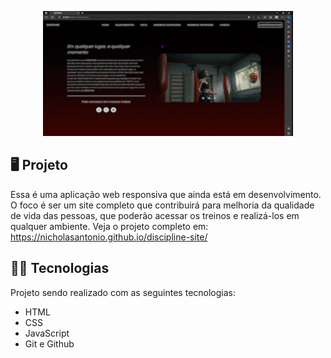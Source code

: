 <p align="center">
<img src=".github/preview.gif" alt="demonstração projeto" width="400px" height="200px">
</p>

## 🖥️ Projeto

  Essa é uma aplicação web responsiva que ainda está em desenvolvimento. O foco é ser um site completo que contribuirá para melhoria da qualidade de vida das pessoas, que poderão acessar os treinos e realizá-los em qualquer ambiente.
  Veja o projeto completo em: https://nicholasantonio.github.io/discipline-site/
## 👨‍💻 Tecnologias
Projeto sendo realizado com as seguintes tecnologias:

- HTML
- CSS
- JavaScript
- Git e Github
